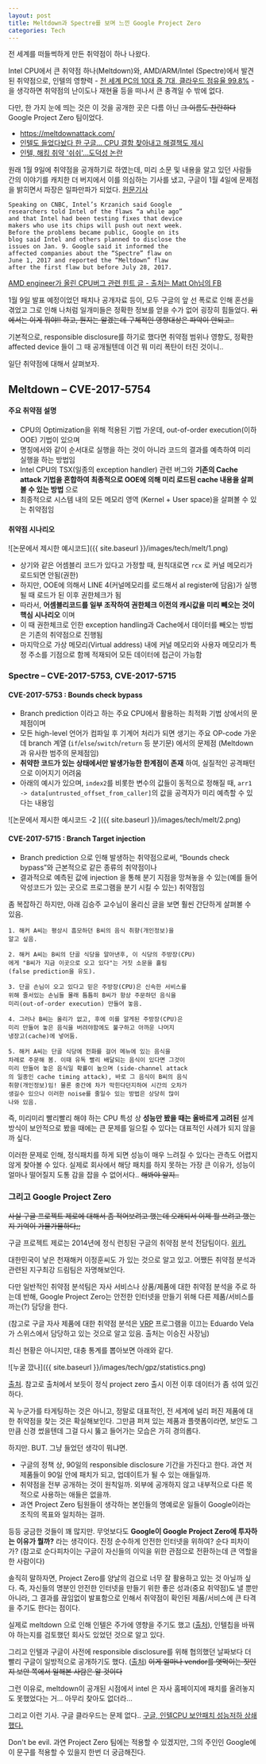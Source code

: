 ```yaml
---
layout: post
title: Meltdown과 Spectre를 보며 느낀 Google Project Zero
categories: Tech
---
```


전 세계를 떠들썩하게 만든 취약점이 하나 나왔다.

Intel CPU에서 큰 취약점 하나(Meltdown)와, AMD/ARM/Intel (Spectre)에서 발견된 취약점으로, 인텔의 영향력 - [전 세계 PC의 10대 중 7대, 클라우드 점유율 99.8%](http://thegear.co.kr/15602) - 을 생각하면 취약점의 난이도나 재현율 등을 떠나서 큰 충격일 수 밖에 없다.

다만, 한 가지 눈에 띄는 것은 이 것을 공개한 곳은 다름 아닌 ~~그 이름도 찬란하다~~ Google Project Zero 팀이었다.

* https://meltdownattack.com/
* [인텔도 들었다놨다 한 구글… CPU 결함 찾아내고 해결책도 제시](http://news.hankyung.com/article/2018010502931)
* [인텔, 해킹 취약 '쉬쉬'…도덕성 논란](http://news.mk.co.kr/newsRead.php?no=9279&year=2018)

원래 1월 9일에 취약점을 공개하기로 하였는데, 미리 소문 및 내용을 알고 있던 사람들 간의 이야기를 캐치한 더 버지에서 이를 의심하는 기사를 냈고, 구글이 1월 4일에 문제점을 밝히면서 파장은 일파만파가 되었다. [원문기사](https://www.reuters.com/article/us-cyber-intel/security-flaws-put-virtually-all-phones-computers-at-risk-idUSKBN1ES1BO)

```
Speaking on CNBC, Intel’s Krzanich said Google
researchers told Intel of the flaws “a while ago”
and that Intel had been testing fixes that device
makers who use its chips will push out next week.
Before the problems became public, Google on its
blog said Intel and others planned to disclose the
issues on Jan. 9. Google said it informed the
affected companies about the “Spectre” flaw on
June 1, 2017 and reported the “Meltdown” flaw
after the first flaw but before July 28, 2017.
```

[AMD engineer가 올린 CPU버그 관련 힌트 글 - 출처는 Matt Oh님의 FB](https://lkml.org/lkml/2017/12/27/2)

1월 9일 발표 예정이었던 패치나 공개자료 등이, 모두 구글의 앞 선 폭로로 인해 혼선을 겪었고 그로 인해 나처럼 일개미들은 정확한 정보를 얻을 수가 없어 굉장히 힘들었다. ~~위에서는 이게 뭐야!! 하고, 뭔지는 알겠는데 구체적인 영향대상은 파악이 안되고..~~

기본적으로, responsible disclosure를 하기로 했다면 취약점 범위나 영향도, 정확한 affected device 들이 그 때 공개될텐데 이건 뭐 미리 폭탄이 터진 것이니..

일단 취약점에 대해서 살펴보자.

## Meltdown – CVE-2017-5754

#### 주요 취약점 설명
 + CPU의 Optimization을 위해 적용된 기법 가운데, out-of-order execution(이하 OOE) 기법이 있으며
 + 명칭에서와 같이 순서대로 실행을 하는 것이 아니라 코드의 결과를 예측하여 미리 실행을 하는 방법임
 + Intel CPU의 TSX(일종의 exception handler) 관련 버그와 **기존의 Cache attack 기법을 혼합하여 최종적으로 OOE에 의해 미리 로드된 cache 내용을 살펴볼 수 있는 방법** 으로
 + 최종적으로 시스템 내의 모든 메모리 영역 (Kernel + User space)을 살펴볼 수 있는 취약점임

#### 취약점 시나리오

![논문에서 제시한 예시코드]({{ site.baseurl }}/images/tech/melt/1.png)

 + 상기와 같은 어셈블리 코드가 있다고 가정할 때, 원칙대로면 ```rcx``` 로 커널 메모리가 로드되면 안됨(권한)
 + 하지만, OOE에 의해서 LINE 4(커널메모리를 로드해서 al register에 담음)가 실행될 때 로드가 된 이후 권한체크가 됨
 + 따라서, **어셈블리코드를 일부 조작하여 권한체크 이전의 캐시값을 미리 빼오는 것이 핵심 시나리오** 이며
 + 이 때 권한체크로 인한 exception handling과 Cache에서 데이터를 빼오는 방법은 기존의 취약점으로 진행됨
 + 마지막으로 가상 메모리(Virtual address) 내에 커널 메모리와 사용자 메모리가 특정 주소를 기점으로 함께 적재되어 모든 데이터에 접근이 가능함

### Spectre – CVE-2017-5753, CVE-2017-5715

#### CVE-2017-5753 : Bounds check bypass
 + Branch prediction 이라고 하는 주요 CPU에서 활용하는 최적화 기법 상에서의 문제점이며
 + 모든 high-level 언어가 컴파일 후 기계어 처리가 되면 생기는 주요 OP-code 가운데 branch 계열 (```if```/```else```/```switch```/```return``` 등 분기문) 에서의 문제점 (Meltdown과 유사한 범주의 문제점임)
 + **취약한 코드가 있는 상태에서만 발생가능한 한계점이 존재** 하여, 실질적인 공격패턴으로 이어지기 어려움
 + 아래의 예시가 있으며, ```index2```를 비롯한 변수의 값들이 동적으로 정해질 때, ```arr1 -> data[untrusted_offset_from_caller]```의 값을 공격자가 미리 예측할 수 있다는 내용임

![논문에서 제시한 예시코드 -2 ]({{ site.baseurl }}/images/tech/melt/2.png)

#### CVE-2017-5715 : Branch Target injection
 + Branch prediction 으로 인해 발생하는 취약점으로써, “Bounds check bypass”와 근본적으로 같은 종류의 취약점이나
 + 결과적으로 예측된 값에 injection 을 통해 분기 지점을 망쳐놓을 수 있는(예를 들어 악성코드가 있는 곳으로 프로그램을 분기 시킬 수 있는) 취약점임

 좀 복잡하긴 하지만, 아래 김승주 교수님이 올리신 글을 보면 훨씬 간단하게 살펴볼 수 있음.

 ```
 1. 해커 A씨는 평상시 흠모하던 B씨의 음식 취향(개인정보)을
 알고 싶음.

2. 해커 A씨는 B씨의 단골 식당을 알아낸후, 이 식당의 주방장(CPU)
에게 "B씨가 지금 이곳으로 오고 있다"는 거짓 소문을 흘림
(false prediction을 유도).

3. 단골 손님이 오고 있다고 믿은 주방장(CPU)은 신속한 서비스를
위해 줄서있는 손님들 몰래 틈틈히 B씨가 항상 주문하던 음식을
미리(out-of-order execution) 만들어 놓음.

4. 그러나 B씨는 올리가 없고, 후에 이를 알게된 주방장(CPU)은
미리 만들어 놓은 음식을 버려야함에도 불구하고 아까운 나머지
냉장고(cache)에 넣어둠.

5. 해커 A씨는 단골 식당에 전화를 걸어 메뉴에 있는 음식을
차례로 주문해 봄. 이때 유독 빨리 배달되는 음식이 있다면 그것이
미리 만들어 놓은 음식일 확률이 높으며 (side-channel attack
의 일종인 cache timing attack), 바로 그 음식이 B씨의 음식
취향(개인정보)임! 물론 중간에 차가 막힌다던지하여 시간의 오차가
생길수 있으나 이러한 noise를 줄일수 있는 방법은 상당히 많이
나와 있음.
 ```

즉, 미리미리 빨리빨리 해야 하는 CPU 특성 상 **성능만 봤을 때는 올바르게 고려된** 설계 방식이 보안적으로 봤을 때에는 큰 문제를 일으킬 수 있다는 대표적인 사례가 되지 않을까 싶다.

이러한 문제로 인해, 정식패치를 하게 되면 성능이 매우 느려질 수 있다는 관측도 어렵지 않게 찾아볼 수 있다. 실제로 회사에서 해당 패치를 하지 못하는 가장 큰 이유가, 성능이 얼마나 떨어질지 도통 감을 잡을 수 없어서다.. ~~해봐야 알지..~~

### 그리고 Google Project Zero

~~사실 구글 프로젝트 제로에 대해서 좀 적어보려고 했는데 오래되서 이제 뭘 쓰려고 했는지 기억이 가물가물하다;;~~

구글 프로젝트 제로는 2014년에 정식 런칭된 구글의 취약점 분석 전담팀이다. [위키.](https://en.wikipedia.org/wiki/Project_Zero)

대한민국이 낳은 천재해커 이정훈씨도 가 있는 것으로 알고 있고. 어쨌든 취약점 분석과 관련된 지구최강 드림팀은 자명해보인다.

다만 일반적인 취약점 분석팀은 자사 서비스나 상품/제품에 대한 취약점 분석을 주로 하는데 반해, Google Project Zero는 안전한 인터넷을 만들기 위해 다른 제품/서비스를 까는(?) 담당을 한다.

(참고로 구글 자사 제품에 대한 취약점 분석은 [VRP](https://www.google.com/about/appsecurity/reward-program/) 프로그램을 이끄는 Eduardo Vela가 스위스에서 담당하고 있는 것으로 알고 있음. 출처는 이승진 사장님)

최신 현황은 아니지만, 대충 통계를 뽑아보면 아래와 같다.

![누굴 깠나]({{ site.baseurl }}/images/tech/gpz/statistics.png)  

[출처](https://www.google.com/about/appsecurity/research/). 참고로 출처에서 보듯이 정식 project zero 출시 이전 이후 데이터가 좀 섞여 있긴 하다.

꼭 누군가를 타게팅하는 것은 아니고, 정말로 대표적인, 전 세계에 널리 퍼진 제품에 대한 취약점을 찾는 것은 확실해보인다. 그만큼 퍼져 있는 제품과 플랫폼이라면, 보안도 그만큼 신경 썼을텐데 그걸 다시 뚫고 들어가는 모습은 가히 경의롭다.

하지만. BUT.
그냥 들었던 생각이 뭐냐면.

 - 구글의 정책 상, 90일의 responsible disclosure 기간을 가진다고 한다. 과연 저 제품들이 90일 안에 패치가 되고, 업데이트가 될 수 있는 애들일까.
 - 취약점을 전부 공개하는 것이 원칙일까. 외부에 공개하지 않고 내부적으로 다른 목적으로 사용하는 애들은 없을까.
 - 과연 Project Zero 팀원들이 생각하는 본인들의 명예로운 일들이 Google이라는 조직의 목표와 일치하는 걸까.

등등 궁금한 것들이 꽤 많지만. 무엇보다도 **Google이 Google Project Zero에 투자하는 이유가 뭘까?** 라는 생각이다. 진정 순수하게 안전한 인터넷을 위하여? 순다 피차이가? (참고로 순다피차이는 구글이 자신들의 이익을 위한 관점으로 전환하는데 큰 역할을 한 사람이다)

솔직히 말하자면, Project Zero를 양날의 검으로 너무 잘 활용하고 있는 것 아닐까 싶다. 즉, 자신들의 명분인 안전한 인터넷을 만들기 위한 좋은 성과(중요 취약점)도 낼 뿐만 아니라, 그 결과를 끊임없이 발표함으로 인해서 취약점이 확인된 제품/서비스에 큰 타격을 주기도 한다는 점이다.

실제로 meltdown 으로 인해 인텔은 주가에 영향을 주기도 했고 ([출처](http://www.nocutnews.co.kr/news/4902631)), 인텔칩을 바꿔야 하는지를 검토했던 회사도 있었던 것으로 알고 있다.

그리고 인텔과 구글이 사전에 responsible disclosure를 위해 협의했던 날짜보다 더 빨리 구글이 일방적으로 공개하기도 했다. ([출처](http://www.boannews.com/media/view.asp?idx=67068)) ~~이게 얼마나 vendor를 엿먹이는 짓인지 보안 쪽에서 일해본 사람은 알 것이다~~

그런 이유로, meltdown이 공개된 시점에서 intel 은 자사 홈페이지에 패치를 올려놓지도 못했었다는 거... 아무리 찾아도 없더라...

그리고 이런 기사. 구글 클라우드는 문제 없다.. [구글, 인텔CPU 보안패치 성능저하 상쇄했다.](http://www.zdnet.co.kr/news/news_view.asp?artice_id=20180115153906)

Don't be evil. 과연 Project Zero 팀에는 적용할 수 있겠지만, 그의 주인인 Google에 이 문구를 적용할 수 있을지 한번 더 궁금해진다.
